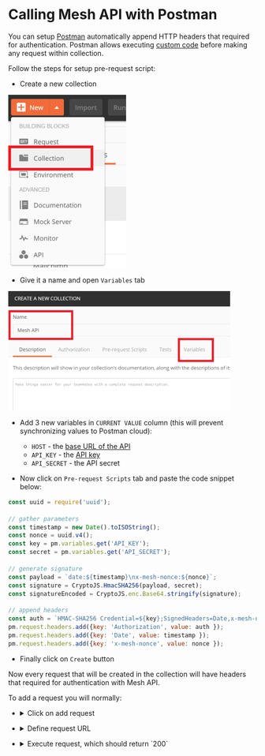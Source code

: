 # Calling Mesh API with Postman

You can setup [Postman](https://www.getpostman.com/) automatically append HTTP headers that
required for authentication. Postman allows executing [custom code](https://learning.getpostman.com/docs/postman/scripts/pre-request-scripts/) before making any request within
collection.

Follow the steps for setup pre-request script:

- Create a new collection 

![](./assets/create_collection.png)
- Give it a name and open `Variables` tab

![](./assets/name_collection.png)

- Add 3 new variables in `CURRENT VALUE` column (this will prevent synchronizing values to Postman cloud):
  - `HOST` - the [base URL of the API](https://developers.meshpayments.com/getting-started/#base-url)
  - `API_KEY` - the [API key](https://github.com/mesh-payments/api-reference/wiki#getting-api-key)
  - `API_SECRET` - the API secret 

- Now click on `Pre-request Scripts` tab and paste the code snippet below:
```js
const uuid = require('uuid');

// gather parameters
const timestamp = new Date().toISOString();
const nonce = uuid.v4();
const key = pm.variables.get('API_KEY');
const secret = pm.variables.get('API_SECRET');

// generate signature
const payload = `date:${timestamp}\nx-mesh-nonce:${nonce}`;
const signature = CryptoJS.HmacSHA256(payload, secret);
const signatureEncoded = CryptoJS.enc.Base64.stringify(signature);

// append headers
const auth = `HMAC-SHA256 Credential=${key};SignedHeaders=Date,x-mesh-nonce;Signature=${signatureEncoded}`;
pm.request.headers.add({key: 'Authorization', value: auth });
pm.request.headers.add({key: 'Date', value: timestamp });
pm.request.headers.add({key: 'x-mesh-nonce', value: nonce });
```
- Finally click on `Create` button

Now every request that will be created in the collection will have headers that required for authentication with Mesh API.

To add a request you will normally:
- <details>
    <summary>Click on add request</summary>

    ![](./assets/add_request.png)
</details>

- <details>
    <summary>Define request URL</summary>

    ![](./assets/request.png)
</details>

- <details>
    <summary>Execute request, which should return `200`</summary>
    
    ![](./assets/request_sent.png)
</details>
